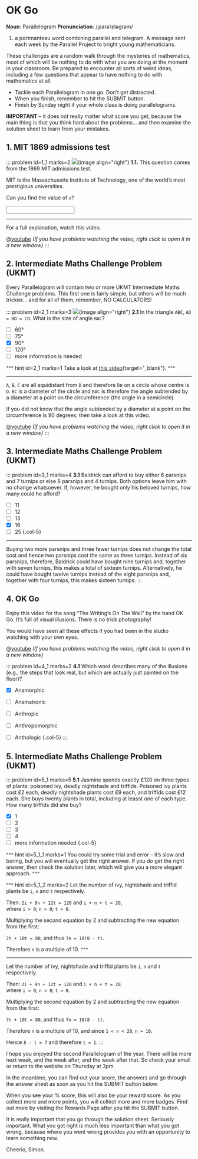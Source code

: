 # OK Go

<div class="dictionary">

__Noun__: Parallelogram
__Pronunciation__: /ˌparəˈlɛləɡram/

1. a portmanteau word combining parallel and telegram. A message sent each
week by the Parallel Project to bright young mathematicians.

</div>

These challenges are a random walk through the mysteries of mathematics, most of which will be nothing to do with what you are doing at the moment in your classroom. Be prepared to encounter all sorts of weird ideas, including a few questions that appear to have nothing to do with mathematics at all.

* Tackle each Parallelogram in one go. Don’t get distracted.
* When you finish, remember to hit the SUBMIT button.
*	Finish by Sunday night if your whole class is doing parallelograms.

__IMPORTANT__ – it does not really matter what score you get, because the main thing is that you think hard about the problems... and then examine the solution sheet to learn from your mistakes.


## 1. MIT 1869 admissions test

::: problem id=1_1 marks=2
![](/resources/11-02-ok-go/1-mit-test.jpg){image align="right"}
__1.1.__ This question comes from the 1869 MIT admissions test.  

MIT is the Massachusetts Institute of Technology, one of the world’s most prestigious universities.  

Can you find the value of `x`?

<input solution="12"/>

---

For a full explanation, watch this video.  

@[youtube](rgz6F_gxrAE?rel=0) _(If you have problems watching the video, right click to open it in a new window)_
:::


## 2. Intermediate Maths Challenge Problem (UKMT)
<!--- (2000) Q8 --->

Every Parallelogram will contain two or more UKMT Intermediate Maths Challenge problems. This first one is fairly simple, but others will be much trickier... and for all of them, remember, NO CALCULATORS!

::: problem id=2_1 marks=3
![](/resources/11-02-ok-go/2-triangle.jpg){image align="right"}
__2.1__ In the triangle `ABC`, `AD = BD = CD`. What is the size of angle `BAC`?

* [ ] 60°
* [ ] 75°
* [x] 90°
* [ ] 120°
* [ ] more information is needed

^^^ hint id=2_1 marks=1
Take a look at [this video](https://www.youtube.com/watch?v=oT7arIHd0D8){target="_blank"}.
^^^

---

`A`, `B`, `C` are all equidistant from `D` and therefore lie on a circle whose centre is `D`. `BC` is a diameter of the circle and `BAC` is therefore the angle subtended by a diameter at a point on the circumference (the angle in a semicircle).  

If you did not know that the angle subtended by a diameter at a point on the circumference is 90 degrees, then take a look at this video.  

@[youtube](oT7arIHd0D8?rel=0) _(If you have problems watching the video, right click to open it in a new window)_
:::


## 3.	Intermediate Maths Challenge Problem (UKMT)
<!--- (2000) Q17 --->

::: problem id=3_1 marks=4
__3.1__ Baldrick can afford to buy either 6 parsnips and 7 turnips or else 8 parsnips and 4 turnips. Both options leave him with no change whatsoever. If, however, he bought only his beloved turnips, how many could he afford?

* [ ] 11
* [ ] 12
* [ ] 13
* [x] 16
* [ ] 25
{.col-5}

---

Buying two more parsnips and three fewer turnips does not change the total cost and hence two parsnips cost the same as three turnips. Instead of six parsnips, therefore, Baldrick could have bought nine turnips and, together with seven turnips, this makes a total of sixteen turnips. Alternatively, he could have bought twelve turnips instead of the eight parsnips and, together with four turnips, this makes sixteen turnips.
:::


## 4.	OK Go

Enjoy this video for the song “The Writing’s On The Wall” by the band OK Go. It’s full of visual illusions. There is no trick photography!

You would have seen all these effects if you had been in the studio watching with your own eyes.

@[youtube](m86ae_e_ptU?rel=0) _(If you have problems watching the video, right click to open it in a new window)_

::: problem id=4_1 marks=2
__4.1__ Which word describes many of the illusions (e.g., the steps that look real, but which are actually just painted on the floor)?

* [x] Anamorphic
* [ ] Anamatronic
* [ ] Anthropic
* [ ] Anthropomorphic
* [ ] Anthologic
{.col-5}
:::


## 5.	Intermediate Maths Challenge Problem (UKMT)
<!--- (2000) Q24 --->

::: problem id=5_1 marks=5
__5.1__ Jasmine spends exactly £120 on three types of plants: poisoned ivy, deadly nightshade and triffids. Poisoned ivy plants cost £2 each, deadly nightshade plants cost £9 each, and triffids cost £12 each. She buys twenty plants in total, including at leasst one of each type. How many triffids did she buy?

* [x] 1
* [ ] 2
* [ ] 3
* [ ] 4
* [ ] more information needed
{.col-5}

^^^ hint id=5_1_1 marks=1
You could try some trial and error – it’s slow and boring, but you will eventually get the right answer. If you do get the right answer, then check the solution later, which will give you a more elegant approach.
^^^

^^^ hint id=5_1_2 marks=2
Let the number of ivy, nightshade and triffid plants be `i`, `n` and `t` respectively.  

Then: `2i + 9n + 12t = 120`  and  `i + n + t = 20`,  
where `i > 0`; `n > 0`; `t > 0`.  

Multiplying the second equation by 2 and subtracting the new equation from the first:  

`7n + 10t = 80`, and thus `7n = 10(8 - t)`.  

Therefore `n` is a multiple of 10.
^^^

---

Let the number of ivy, nightshade and triffid plants be `i`, `n` and `t` respectively.  

Then: `2i + 9n + 12t = 120`  and  `i + n + t = 20`,  
where `i > 0`; `n > 0`; `t > 0`.  

Multiplying the second equation by 2 and subtracting the new equation from the first:  

`7n + 10t = 80`, and thus `7n = 10(8 - t)`.  

Therefore `n` is a multiple of 10, and since `1 < n < 20`, `n = 10`.  

Hence `8 - t = 7` and therefore `t = 1`.
:::


I hope you enjoyed the second Parallelogram of the year. There will be more next week, and the week after, and the week after that. So check your email or return to the website on Thursday at 3pm.

In the meantime, you can find out your score, the answers and go through the answer sheet as soon as you hit the SUBMIT button below.

When you see your % score, this will also be your reward score. As you collect more and more points, you will collect more and more badges. Find out more by visiting the Rewards Page after you hit the SUBMIT button.

It is really important that you go through the solution sheet. Seriously important. What you got right is much less important than what you got wrong, because where you went wrong provides you with an opportunity to learn something new.

Cheerio,
Simon.
